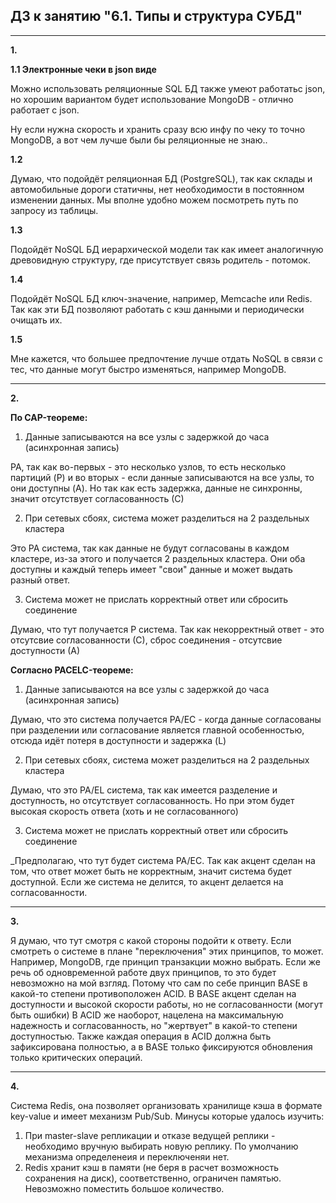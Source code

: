 ## ДЗ к занятию "6.1. Типы и структура СУБД"
___
**1.**


**1.1 Электронные чеки в json виде** 

Можно использовать реляционные SQL БД также умеют работатьс json, но хорошим вариантом будет использование MongoDB - отлично работает с json.

Ну если нужна скорость и хранить сразу всю инфу по чеку то точно MongoDB, а вот чем лучше были бы реляционные не знаю..

**1.2**
  
Думаю, что подойдёт реляционная БД (PostgreSQL), так как склады и автомобильные дороги статичны, нет необходимости в постоянном изменении данных. Мы вполне удобно можем посмотреть путь по запросу из таблицы.

**1.3**

Подойдёт NoSQL БД иерархической модели так как имеет аналогичную древовидную структуру, где присутствует связь родитель - потомок.

**1.4**

Подойдёт NoSQL БД ключ-значение, например, Memcache или Redis. Так как эти БД позволяют работать с кэш данными и периодически очищать их.

**1.5**

Мне кажется, что большее предпочтение лучше отдать NoSQL в связи с тес, что данные могут быстро изменяться, например MongoDB.


___
**2.**

**По CAP-теореме:**

1. Данные записываются на все узлы с задержкой до часа (асинхронная запись)

PA, так как во-первых - это несколько узлов, то есть несколько партиций (P) и во вторых - если данные записываются на все узлы, то они доступны (A). Но так как есть задержка, данные не синхронны, значит отсутствует согласованность (С)

2. При сетевых сбоях, система может разделиться на 2 раздельных кластера

Это PA система, так как данные не будут согласованы в каждом кластере, из-за этого и получается 2 раздельных кластера. Они оба доступны и каждый теперь имеет "свои" данные и может выдать разный ответ.

3. Система может не прислать корректный ответ или сбросить соединение

Думаю, что тут получается P система. Так как некорректный ответ - это отсутсвие согласованности (С), сброс соединения - отсутсвие доступности (А)

**Согласно PACELC-теореме:**

1. Данные записываются на все узлы с задержкой до часа (асинхронная запись)

Думаю, что это система получается PA/EC - когда данные согласованы при разделении или согласование является главной особенностью, отсюда идёт потеря в доступности и задержка (L)

2. При сетевых сбоях, система может разделиться на 2 раздельных кластера

Думаю, что это PA/EL система, так как имеется разделение и доступность, но отсутствует согласованность. Но при этом будет высокая скорость ответа (хоть и не согласованного)

3. Система может не прислать корректный ответ или сбросить соединение

_Предполагаю, что тут будет система PA/EC. Так как акцент сделан на том, что ответ может быть не корректным, значит система будет доступной. Если же система не делится, то акцент делается на согласованности.

___
**3.**

Я думаю, что тут смотря с какой стороны подойти к ответу. Если смотреть о системе в плане "переключения" этих принципов, то может. Например, MongoDB, где принцип транзакции можно выбрать.
Если же речь об одновременной работе двух принципов, то это будет невозможно на мой взгляд. Потому что сам по себе принцип BASE в какой-то степени противоположен ACID. В BASE акцент сделан на доступности и высокой скорости работы, но не согласованности (могут быть ошибки)
В ACID же наоборот, нацелена на максимальную надежность и согласованность, но "жертвует" в какой-то степени доступностью. Также каждая операция в ACID должна быть зафиксирована полностью, а в BASE только фиксируются обновления только критических операций.
___
**4.**

Cистема Redis, она позволяет организовать хранилище кэша в формате key-value и имеет механизм Pub/Sub. 
Минусы которые удалось изучить: 
1. При master-slave репликации и отказе ведущей реплики - необходимо вручную выбирать новую реплику. По умолчанию механизма определенеия и переключеняи нет.
2. Redis хранит кэш в памяти (не беря в расчет возможность сохранения на диск), соответственно, ограничен памятью. Невозможно поместить большое количество.

